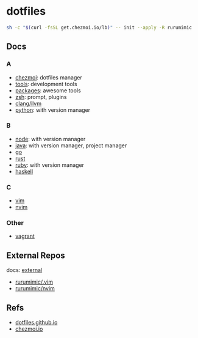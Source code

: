 # dotfiles

```bash
sh -c "$(curl -fsSL get.chezmoi.io/lb)" -- init --apply -R rurumimic
```

## Docs

### A

- [chezmoi](docs/chezmoi.md): dotfiles manager
- [tools](docs/tools.md): development tools
- [packages](docs/packages.md): awesome tools
- [zsh](docs/zsh.md): prompt, plugins
- [clang/llvm](docs/clang.md)
- [python](docs/python.md): with version manager

### B

- [node](docs/node.md): with version manager
- [java](docs/java.md): with version manager, project manager
- [go](docs/go.md)
- [rust](docs/rust.md)
- [ruby](docs/ruby.md): with version manager
- [haskell](docs/haskell.md)

### C

- [vim](docs/vim.md)
- [nvim](docs/nvim.md)

### Other

- [vagrant](docs/vagrant.sh)

## External Repos

docs: [external](docs/external.md)

- [rurumimic/.vim](https://github.com/rurumimic/.vim)
- [rurumimic/nvim](https://github.com/rurumimic/nvim)

## Refs

- [dotfiles.github.io](https://dotfiles.github.io/)
- [chezmoi.io](https://www.chezmoi.io/)

